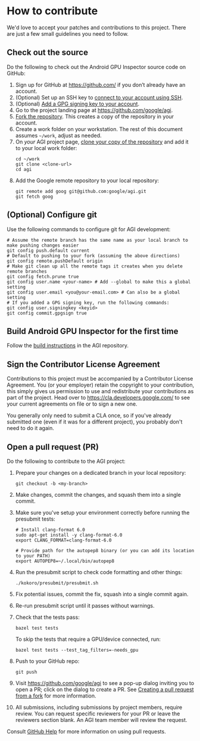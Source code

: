 # How to contribute

We'd love to accept your patches and contributions to this project. There are
just a few small guidelines you need to follow.

## Check out the source

Do the following to check out the Android GPU Inspector source code on GitHub:

1.  Sign up for GitHub at https://github.com/ if you don’t already have an account.
1.  (Optional) Set up an SSH key to [connect to your account using SSH].
1.  (Optional) [Add a GPG signing key to your account].
1.  Go to the project landing page at https://github.com/google/agi.
1.  [Fork the repository]. This creates a copy of the repository in your account.
1.  Create a work folder on your workstation. The rest of this document assumes `~/work`, adjust as needed.
1.  On _your_ AGI project page, [clone your copy of the repository] and add it to your local work folder:
    ```
    cd ~/work
    git clone <clone-url>
    cd agi
    ```
1.  Add the Google remote repository to your local repository:
    ```
    git remote add goog git@github.com:google/agi.git
    git fetch goog
    ```

## (Optional) Configure git

Use the following commands to configure git for AGI development:
```
# Assume the remote branch has the same name as your local branch to make pushing changes easier
git config push.default current
# Default to pushing to your fork (assuming the above directions)
git config remote.pushDefault origin
# Make git clean up all the remote tags it creates when you delete remote branches
git config fetch.prune true
git config user.name <your-name> # Add --global to make this a global setting
git config user.email <you@your-email.com> # Can also be a global setting
# If you added a GPG signing key, run the following commands:
git config user.signingkey <keyid>
git config commit.gpgsign true
```

## Build Android GPU Inspector for the first time

Follow the [build instructions] in the AGI repository.

## Sign the Contributor License Agreement

Contributions to this project must be accompanied by a Contributor License
Agreement. You (or your employer) retain the copyright to your contribution,
this simply gives us permission to use and redistribute your contributions as
part of the project. Head over to <https://cla.developers.google.com/> to see
your current agreements on file or to sign a new one.

You generally only need to submit a CLA once, so if you've already submitted one (even if it was for a different project), you probably don't need to do it again.

## Open a pull request (PR)

Do the following to contribute to the AGI project:

1.  Prepare your changes on a dedicated branch in your local repository:
    ```
    git checkout -b <my-branch>
    ```
1.  Make changes, commit the changes, and squash them into a single commit.
1.  Make sure you've setup your environment correctly before running the presubmit tests:
    ```
    # Install clang-format 6.0
    sudo apt-get install -y clang-format-6.0
    export CLANG_FORMAT=clang-format-6.0

    # Provide path for the autopep8 binary (or you can add its location to your PATH)
    export AUTOPEP8=~/.local/bin/autopep8
    ```
1.  Run the presubmit script to check code formatting and other things:
    ```
    ./kokoro/presubmit/presubmit.sh
    ```
1.  Fix potential issues, commit the fix, squash into a single commit again.
1.  Re-run presubmit script until it passes without warnings.
1.  Check that the tests pass:
    ```
    bazel test tests
    ```
    To skip the tests that require a GPU/device connected, run:
    
    ```
    bazel test tests --test_tag_filters=-needs_gpu
    ```
    
1.  Push to your GitHub repo:
    ```
    git push
    ```
1.  Visit https://github.com/google/agi to see a pop-up dialog inviting you to open a PR; click on the dialog to create a PR. See [Creating a pull request from a fork] for more information.
1.  All submissions, including submissions by project members, require review. You can request specific reviewers for your PR or leave the reviewers section blank. An AGI team member will review the request.

Consult [GitHub Help] for more information on using pull requests.

[connect to your account using SSH]: https://help.github.com/en/articles/connecting-to-github-with-ssh
[Add a GPG signing key to your account]: https://help.github.com/en/articles/adding-a-new-gpg-key-to-your-github-account
[Fork the repository]: https://help.github.com/en/articles/fork-a-repo
[clone your copy of the repository]: https://help.github.com/en/articles/cloning-a-repository
[build instructions]: https://github.com/google/agi/blob/master/BUILDING.md
[Creating a pull request from a fork]: https://help.github.com/en/articles/creating-a-pull-request-from-a-fork
[GitHub Help]: https://help.github.com/articles/about-pull-requests/
